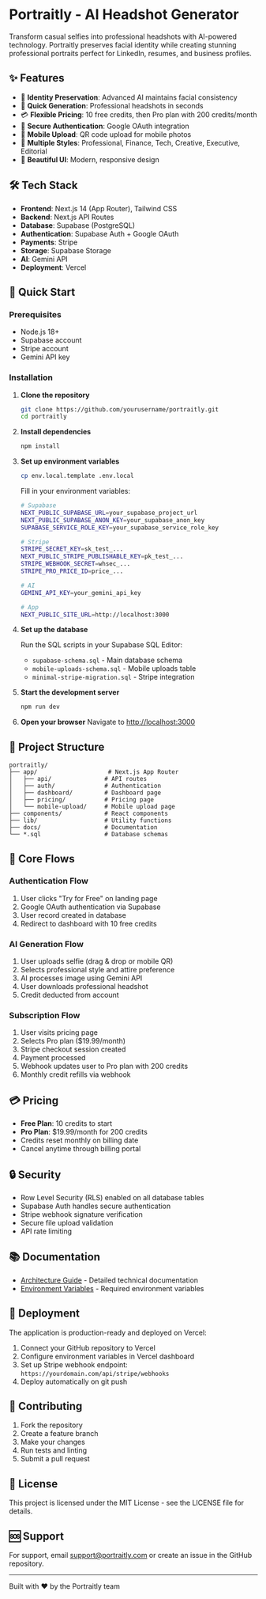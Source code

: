 # Portraitly - AI Headshot Generator

Transform casual selfies into professional headshots with AI-powered technology. Portraitly preserves facial identity while creating stunning professional portraits perfect for LinkedIn, resumes, and business profiles.

## ✨ Features

- 🎯 **Identity Preservation**: Advanced AI maintains facial consistency
- 🚀 **Quick Generation**: Professional headshots in seconds
- 💳 **Flexible Pricing**: 10 free credits, then Pro plan with 200 credits/month
- 🔐 **Secure Authentication**: Google OAuth integration
- 📱 **Mobile Upload**: QR code upload for mobile photos
- 💼 **Multiple Styles**: Professional, Finance, Tech, Creative, Executive, Editorial
- 🎨 **Beautiful UI**: Modern, responsive design

## 🛠️ Tech Stack

- **Frontend**: Next.js 14 (App Router), Tailwind CSS
- **Backend**: Next.js API Routes
- **Database**: Supabase (PostgreSQL)
- **Authentication**: Supabase Auth + Google OAuth
- **Payments**: Stripe
- **Storage**: Supabase Storage
- **AI**: Gemini API
- **Deployment**: Vercel

## 🚀 Quick Start

### Prerequisites

- Node.js 18+
- Supabase account
- Stripe account
- Gemini API key

### Installation

1. **Clone the repository**
   ```bash
   git clone https://github.com/yourusername/portraitly.git
   cd portraitly
   ```

2. **Install dependencies**
   ```bash
   npm install
   ```

3. **Set up environment variables**
   ```bash
   cp env.local.template .env.local
   ```
   
   Fill in your environment variables:
   ```bash
   # Supabase
   NEXT_PUBLIC_SUPABASE_URL=your_supabase_project_url
   NEXT_PUBLIC_SUPABASE_ANON_KEY=your_supabase_anon_key
   SUPABASE_SERVICE_ROLE_KEY=your_supabase_service_role_key
   
   # Stripe
   STRIPE_SECRET_KEY=sk_test_...
   NEXT_PUBLIC_STRIPE_PUBLISHABLE_KEY=pk_test_...
   STRIPE_WEBHOOK_SECRET=whsec_...
   STRIPE_PRO_PRICE_ID=price_...
   
   # AI
   GEMINI_API_KEY=your_gemini_api_key
   
   # App
   NEXT_PUBLIC_SITE_URL=http://localhost:3000
   ```

4. **Set up the database**
   
   Run the SQL scripts in your Supabase SQL Editor:
   - `supabase-schema.sql` - Main database schema
   - `mobile-uploads-schema.sql` - Mobile uploads table
   - `minimal-stripe-migration.sql` - Stripe integration

5. **Start the development server**
   ```bash
   npm run dev
   ```

6. **Open your browser**
   Navigate to [http://localhost:3000](http://localhost:3000)

## 📁 Project Structure

```
portraitly/
├── app/                    # Next.js App Router
│   ├── api/               # API routes
│   ├── auth/              # Authentication
│   ├── dashboard/         # Dashboard page
│   ├── pricing/           # Pricing page
│   └── mobile-upload/     # Mobile upload page
├── components/            # React components
├── lib/                   # Utility functions
├── docs/                  # Documentation
└── *.sql                  # Database schemas
```

## 🔧 Core Flows

### Authentication Flow
1. User clicks "Try for Free" on landing page
2. Google OAuth authentication via Supabase
3. User record created in database
4. Redirect to dashboard with 10 free credits

### AI Generation Flow
1. User uploads selfie (drag & drop or mobile QR)
2. Selects professional style and attire preference
3. AI processes image using Gemini API
4. User downloads professional headshot
5. Credit deducted from account

### Subscription Flow
1. User visits pricing page
2. Selects Pro plan ($19.99/month)
3. Stripe checkout session created
4. Payment processed
5. Webhook updates user to Pro plan with 200 credits
6. Monthly credit refills via webhook

## 💳 Pricing

- **Free Plan**: 10 credits to start
- **Pro Plan**: $19.99/month for 200 credits
- Credits reset monthly on billing date
- Cancel anytime through billing portal

## 🔒 Security

- Row Level Security (RLS) enabled on all database tables
- Supabase Auth handles secure authentication
- Stripe webhook signature verification
- Secure file upload validation
- API rate limiting

## 📚 Documentation

- [Architecture Guide](docs/ARCHITECTURE.md) - Detailed technical documentation
- [Environment Variables](env.local.template) - Required environment variables

## 🚀 Deployment

The application is production-ready and deployed on Vercel:

1. Connect your GitHub repository to Vercel
2. Configure environment variables in Vercel dashboard
3. Set up Stripe webhook endpoint: `https://yourdomain.com/api/stripe/webhooks`
4. Deploy automatically on git push

## 🤝 Contributing

1. Fork the repository
2. Create a feature branch
3. Make your changes
4. Run tests and linting
5. Submit a pull request

## 📄 License

This project is licensed under the MIT License - see the LICENSE file for details.

## 🆘 Support

For support, email support@portraitly.com or create an issue in the GitHub repository.

---

Built with ❤️ by the Portraitly team